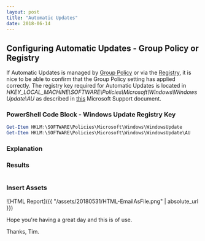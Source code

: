```yaml
---
layout: post
title: "Automatic Updates"
date: 2018-06-14
---
```

## Configuring Automatic Updates - Group Policy or Registry
If Automatic Updates is managed by [Group Policy](https://msdn.microsoft.com/en-us/library/ee663280(v=vs.85).aspx) or via the [Registry](https://msdn.microsoft.com/en-us/library/windows/desktop/ms724871(v=vs.85).aspx), it is nice to be able to confirm that the Group Policy setting has applied correctly. The registry key required for Automatic Updates is located in *HKEY_LOCAL_MACHINE\SOFTWARE\Policies\Microsoft\Windows\WindowsUpdate\AU* as described in [this](https://support.microsoft.com/en-au/help/328010/how-to-configure-automatic-updates-by-using-group-policy-or-registry-s) Microsoft Support document.



### PowerShell Code Block - Windows Update Registry Key
```PowerShell
Get-Item HKLM:\SOFTWARE\Policies\Microsoft\Windows\WindowsUpdate
Get-Item HKLM:\SOFTWARE\Policies\Microsoft\Windows\WindowsUpdate\AU
```

### Explanation

### Results
```PowerShell

```

### Insert Assets
![HTML Report]({{ "/assets/20180531/HTML-EmailAsFile.png" | absolute_url }})


Hope you're having a great day and this is of use.

Thanks, Tim.
